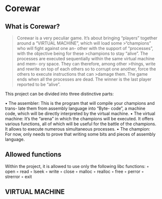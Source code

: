 Corewar
=====
## What is Corewar?

>Corewar is a very peculiar game. It’s about bringing “players” together around a “VIRTUAL MACHINE”, which will load some >“champions” who will fight against one an- other with the support of “processes”, with the objective being for these >champions to stay “alive”.
>The processes are executed sequentially within the same virtual machine and mem- ory space. They can therefore, among other >things, write and rewrite on top of each others so to corrupt one another, force the others to execute instructions that can >damage them.
>The game ends when all the processes are dead. The winner is the last player reported to be “alive”.


This project can be divided into three distinctive parts:

• The assembler:
This is the program that will compile your champions and trans- late them from assembly language into “Byte- code”, a machine code, which will be directly interpreted by the virtual machine.
• The virtual machine:
It’s the “arena” in which the champions will be executed. It offers various functions, all of which will be useful for the battle of the champions. It allows to execute numerous simultaneous processes.
• The champion:
For now, only needs to prove that writing some bits and pieces of assembly language.

## Allowed functions
Within the project, it is allowed to use only the following libc functions:
◦ open
◦ read
◦ lseek
◦ write
◦ close
◦ malloc ◦ realloc ◦ free
◦ perror
◦ strerror ◦ exit

## VIRTUAL MACHINE
